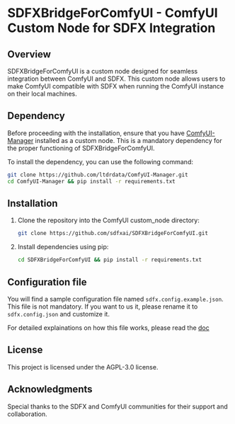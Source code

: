 # SDFXBridgeForComfyUI - ComfyUI Custom Node for SDFX Integration

## Overview

SDFXBridgeForComfyUI is a custom node designed for seamless integration between ComfyUI and SDFX. This custom node allows users to make ComfyUI compatible with SDFX when running the ComfyUI instance on their local machines.

## Dependency

Before proceeding with the installation, ensure that you have [ComfyUI-Manager](https://github.com/ltdrdata/ComfyUI-Manager) installed as a custom node. This is a mandatory dependency for the proper functioning of SDFXBridgeForComfyUI.

To install the dependency, you can use the following command:

```bash
git clone https://github.com/ltdrdata/ComfyUI-Manager.git
cd ComfyUI-Manager && pip install -r requirements.txt
```

## Installation

1. Clone the repository into the ComfyUI custom_node directory:
    ```bash
    git clone https://github.com/sdfxai/SDFXBridgeForComfyUI.git
    ```

2. Install dependencies using pip:
    ```bash
    cd SDFXBridgeForComfyUI && pip install -r requirements.txt
    ```

## Configuration file

You will find a sample configuration file named `sdfx.config.example.json`.
This file is not mandatory.
If you want to us it, please rename it to `sdfx.config.json` and customize it. 

For detailed explainations on how this file works, please read the [doc](https://github.com/sdfxai/SDFXBridgeForComfyUI/blob/master/docs/sdfx_config.md)

## License

This project is licensed under the AGPL-3.0 license.

## Acknowledgments

Special thanks to the SDFX and ComfyUI communities for their support and collaboration.

